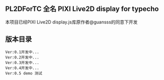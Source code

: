 ## PL2DForTC 全名 PIXI Live2D display for typecho
本项目已经PIXI Live2D display.js库原作者<a herf="https://github.com/guansss">@guansss</a>的同意下开发

## 版本目录
    Ver:0.1开发中...
    Ver:0.2开发中...
    Ver:0.3开发中...
    Ver:0.4开发中...
    Ver:0.5 demo 测试
